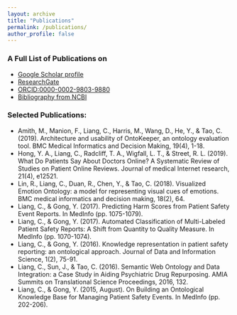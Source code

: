 ```yaml
---
layout: archive
title: "Publications"
permalink: /publications/
author_profile: false
---
```


### A Full List of Publications on
- [Google Scholar profile](https://scholar.google.com/citations?user=VMcFpJ4AAAAJ&hl=en)<br/>
- [ResearchGate](https://www.researchgate.net/profile/Chen_Liang32)<br/>
- [ORCID:0000-0002-9803-9880](https://orcid.org/0000-0002-9803-9880)<br/>
- [Bibliography from NCBI](https://www.ncbi.nlm.nih.gov/sites/myncbi/1HeGaoiqXwwwpf/bibliography/55040917/public/?sort=date&direction=ascending)<br/>

### Selected Publications:
- Amith, M., Manion, F., Liang, C., Harris, M., Wang, D., He, Y., & Tao, C. (2019). Architecture and usability of OntoKeeper, an ontology evaluation tool. BMC Medical Informatics and Decision Making, 19(4), 1-18.
- Hong, Y. A., Liang, C., Radcliff, T. A., Wigfall, L. T., & Street, R. L. (2019). What Do Patients Say About Doctors Online? A Systematic Review of Studies on Patient Online Reviews. Journal of medical Internet research, 21(4), e12521.
- Lin, R., Liang, C., Duan, R., Chen, Y., & Tao, C. (2018). Visualized Emotion Ontology: a model for representing visual cues of emotions. BMC medical informatics and decision making, 18(2), 64.
- Liang, C., & Gong, Y. (2017). Predicting Harm Scores from Patient Safety Event Reports. In MedInfo (pp. 1075-1079).
- Liang, C., & Gong, Y. (2017). Automated Classification of Multi-Labeled Patient Safety Reports: A Shift from Quantity to Quality Measure. In MedInfo (pp. 1070-1074).
- Liang, C., & Gong, Y. (2016). Knowledge representation in patient safety reporting: an ontological approach. Journal of Data and Information Science, 1(2), 75-91.
- Liang, C., Sun, J., & Tao, C. (2016). Semantic Web Ontology and Data Integration: a Case Study in Aiding Psychiatric Drug Repurposing. AMIA Summits on Translational Science Proceedings, 2016, 132.
- Liang, C., & Gong, Y. (2015, August). On Building an Ontological Knowledge Base for Managing Patient Safety Events. In MedInfo (pp. 202-206).

